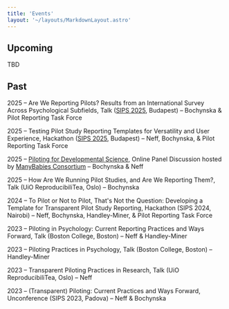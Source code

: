 ```yaml
---
title: 'Events'
layout: '~/layouts/MarkdownLayout.astro'
---
```


## Upcoming
TBD

## Past
2025 – Are We Reporting Pilots? Results from an International Survey Across Psychological Subfields, Talk ([SIPS 2025](https://www.improvingpsych.org/SIPS2025/), Budapest) – Bochynska & Pilot Reporting Task Force

2025 – Testing Pilot Study Reporting Templates for Versatility and User Experience, Hackathon ([SIPS 2025](https://www.improvingpsych.org/SIPS2025/), Budapest) – Neff, Bochynska, & Pilot Reporting Task Force

2025 – [Piloting for Developmental Science](https://www.youtube.com/watch?v=bS9EhYjmhWk), Online Panel Discussion hosted by [ManyBabies Consortium](https://manybabies.org/events/) – Bochynska & Neff

2025 – How Are We Running Pilot Studies, and Are We Reporting Them?, Talk (UiO ReproducibiliTea, Oslo) – Bochynska

2024 – To Pilot or Not to Pilot, That's Not the Question: Developing a Template for Transparent Pilot Study Reporting, Hackathon (SIPS 2024, Nairobi) – Neff, Bochynska, Handley-Miner, & Pilot Reporting Task Force

2023 – Piloting in Psychology: Current Reporting Practices and Ways Forward, Talk (Boston College, Boston) – Neff & Handley-Miner

2023 – Piloting Practices in Psychology, Talk (Boston College, Boston) – Handley-Miner

2023 – Transparent Piloting Practices in Research, Talk (UiO ReproducibiliTea, Oslo) – Neff

2023 – (Transparent) Piloting: Current Practices and Ways Forward, Unconference (SIPS 2023, Padova) – Neff & Bochynska

